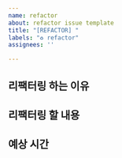 ```yaml
---
name: refactor
about: refactor issue template
title: "[REFACTOR] "
labels: "♻️ refactor"
assignees: ''

---
```


##  리팩터링 하는 이유

## 리팩터링 할 내용

## 예상 시간
